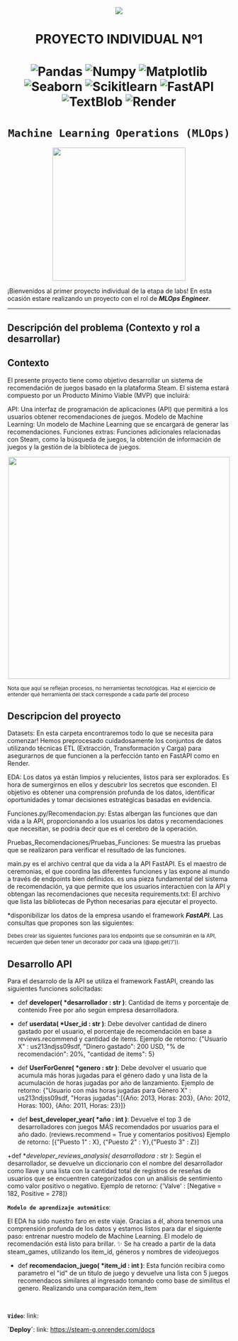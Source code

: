 <p align=center><img src=https://d31uz8lwfmyn8g.cloudfront.net/Assets/logo-henry-white-lg.png><p>

# <h1 align=center> **PROYECTO INDIVIDUAL Nº1** </h1>
# <h1 align=center> ![Pandas](https://img.shields.io/badge/-Pandas-333333?style=flat&logo=pandas) ![Numpy](https://img.shields.io/badge/-Numpy-333333?style=flat&logo=numpy) ![Matplotlib](https://img.shields.io/badge/-Matplotlib-333333?style=flat&logo=matplotlib) ![Seaborn](https://img.shields.io/badge/-Seaborn-333333?style=flat&logo=seaborn) ![Scikitlearn](https://img.shields.io/badge/-Scikitlearn-333333?style=flat&logo=scikitlearn) ![FastAPI](https://img.shields.io/badge/-FastAPI-333333?style=flat&logo=fastapi) ![TextBlob](https://img.shields.io/badge/-TextBlob-333333?style=flat&logo=textblob) ![Render](https://img.shields.io/badge/-Render-333333?style=flat&logo=render)

# <h1 align=center>**`Machine Learning Operations (MLOps)`**</h1>

<p align="center">
<img src="https://user-images.githubusercontent.com/67664604/217914153-1eb00e25-ac08-4dfa-aaf8-53c09038f082.png"  height=300>
</p>

¡Bienvenidos al primer proyecto individual de la etapa de labs! En esta ocasión estare realizando un proyecto con el rol de ***MLOps Engineer***.  

<hr>  

## **Descripción del problema (Contexto y rol a desarrollar)**

## Contexto

El presente proyecto tiene como objetivo desarrollar un sistema de recomendación de juegos basado en la plataforma Steam. El sistema estará compuesto por un Producto Mínimo Viable (MVP) que incluirá:

API: Una interfaz de programación de aplicaciones (API) que permitirá a los usuarios obtener recomendaciones de juegos.
Modelo de Machine Learning: Un modelo de Machine Learning que se encargará de generar las recomendaciones.
Funciones extras: Funciones adicionales relacionadas con Steam, como la búsqueda de juegos, la obtención de información de juegos y la gestión de la biblioteca de juegos.

<p align="center">
<img src="https://github.com/HX-PRomero/PI_ML_OPS/raw/main/src/DiagramaConceptualDelFlujoDeProcesos.png"  height=500>
</p>

<sub> Nota que aquí se reflejan procesos, no herramientas tecnológicas. Haz el ejercicio de entender qué herramienta del stack corresponde a cada parte del proceso<sub/>

## **Descripcion del proyecto**

Datasets: En esta carpeta encontraremos todo lo que se necesita para comenzar! Hemos preprocesado cuidadosamente los conjuntos de datos utilizando técnicas ETL (Extracción, Transformación y Carga) para asegurarnos de que funcionen a la perfección tanto en FastAPI como en Render.

EDA: Los datos ya están limpios y relucientes, listos para ser explorados. Es hora de sumergirnos en ellos y descubrir los secretos que esconden.
El objetivo es obtener una comprensión profunda de los datos, identificar oportunidades y tomar decisiones estratégicas basadas en evidencia.

Funciones.py/Recomendacion.py: Estas albergan las funciones que dan vida a la API, proporcionando a los usuarios los datos y recomendaciones que necesitan, se podria decir que es el cerebro de la operación.

Pruebas_Recomendaciones/Pruebas_Funciones: Se muestra las pruebas que se realizaron para verificar el resultado de las funciones.

main.py es el archivo central que da vida a la API FastAPI. Es el maestro de ceremonias, el que coordina las diferentes funciones y las expone al mundo a través de endpoints bien definidos.
es una pieza fundamental del sistema de recomendación, ya que permite que los usuarios interactúen con la API y obtengan las recomendaciones que necesita
requirements.txt: El archivo que lista las bibliotecas de Python necesarias para ejecutar el proyecto.

*disponibilizar los datos de la empresa usando el framework ***FastAPI***. Las consultas que propones son las siguientes:

<sub> Debes crear las siguientes funciones para los endpoints que se consumirán en la API, recuerden que deben tener un decorador por cada una (@app.get(‘/’)).<sub/>

## **Desarrollo API**

Para el desarrolo de la API se utiliza el framework FastAPI, creando las siguientes funciones solicitadas:

+ def **developer( *desarrollador : str )**: Cantidad de items y porcentaje de contenido Free por año según empresa desarrolladora.

+ def **userdata( *User_id : str )**: Debe devolver cantidad de dinero gastado por el usuario, el porcentaje de recomendación en base a reviews.recommend y cantidad de items.
Ejemplo de retorno: {"Usuario X" : us213ndjss09sdf, "Dinero gastado": 200 USD, "% de recomendación": 20%, "cantidad de items": 5}

+ def **UserForGenre( *genero : str )**: Debe devolver el usuario que acumula más horas jugadas para el género dado y una lista de la acumulación de horas jugadas por año de lanzamiento.
Ejemplo de retorno: {"Usuario con más horas jugadas para Género X" : us213ndjss09sdf, "Horas jugadas":[{Año: 2013, Horas: 203}, {Año: 2012, Horas: 100}, {Año: 2011, Horas: 23}]}

+ def **best_developer_year( *año : int )**: Devuelve el top 3 de desarrolladores con juegos MÁS recomendados por usuarios para el año dado. (reviews.recommend = True y comentarios positivos)
Ejemplo de retorno: [{"Puesto 1" : X}, {"Puesto 2" : Y},{"Puesto 3" : Z}]

+def **developer_reviews_analysis( *desarrolladora :** str ): Según el desarrollador, se devuelve un diccionario con el nombre del desarrollador como llave y una lista con la cantidad total de registros de reseñas de usuarios que se encuentren categorizados con un análisis de sentimiento como valor positivo o negativo.
Ejemplo de retorno: {'Valve' : [Negative = 182, Positive = 278]}
<br/>


**`Modelo de aprendizaje automático`**: 

El EDA ha sido nuestro faro en este viaje.  Gracias a él, ahora tenemos una comprensión profunda de los datos y estamos listos para dar el siguiente paso: entrenar nuestro modelo de Machine Learning.
El modelo de recomendación está listo para brillar. ✨ Se ha creado a partir de la data steam_games, utilizando los item_id, géneros y nombres de videojuegos

+ def **recomendacion_juego( *item_id : int )**: Esta función recibira como parametro el "id" de un titulo de juego y devuelve una lista con 5 juegos recomendacos similares al ingresado tomando como base de similitus el genero. Realizando una comparación item_item

<br/>

**`Video`**:
link: 

**´Deploy´**:
link: https://steam-g.onrender.com/docs






